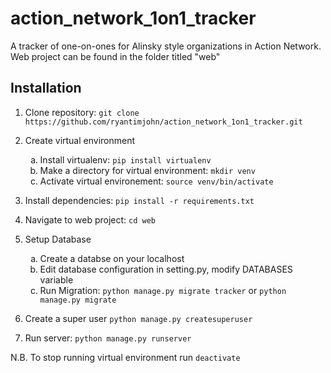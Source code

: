 # action_network_1on1_tracker
A tracker of one-on-ones for Alinsky style organizations in Action Network. 
Web project can be found in the folder titled "web"

## Installation
1. Clone repository: `git clone https://github.com/ryantimjohn/action_network_1on1_tracker.git`

2. Create virtual environment
	<ol type="a">
		<li>Install virtualenv: <code>pip install virtualenv</code></li>
		<li>Make a directory for virtual environment: <code>mkdir venv</code></li>
		<li>Activate virtual environement: <code>source venv/bin/activate</code></li>
	</ol>
2. Install dependencies: `pip install -r requirements.txt`

3. Navigate to web project: `cd web`

4. Setup Database
	<ol type="a">
		<li>Create a databse on your localhost</li>
		<li>Edit database configuration in setting.py, modify DATABASES variable</li>
		<li>Run Migration: <code>python manage.py migrate tracker</code> or <code>python manage.py migrate</code></li>
	</ol>

5. Create a super user 	`python manage.py createsuperuser`

6. Run server: `python manage.py runserver`

N.B. To stop running virtual environment run `deactivate`
